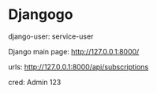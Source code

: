 # Djangogo

django-user:
    service-user

Django main page:
    http://127.0.0.1:8000/

urls:
    http://127.0.0.1:8000/api/subscriptions

cred:
    Admin 
    123
